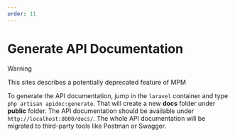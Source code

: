 ```yaml
---
order: 11
---
```


# Generate API Documentation

> [!WARNING]
> This sites describes a potentially deprecated feature of MPM

To generate the API documentation, jump in the `laravel` container and
type `php artisan apidoc:generate`. That
will create a new **docs** folder under **public** folder. The API
documentation should be available under `http://localhost:8000/docs/`.
The whole API documentation will be migrated to third-party tools like
Postman or Swagger.
